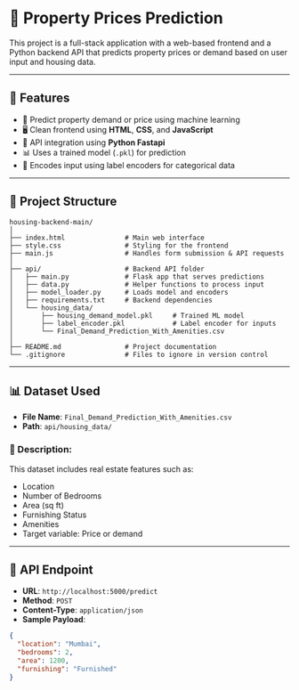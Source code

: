 
# 🏡 Property Prices Prediction

This project is a full-stack application with a web-based frontend and a Python backend API that predicts property prices or demand based on user input and housing data.

---

## 🚀 Features

- 🎯 Predict property demand or price using machine learning
- 🖥️ Clean frontend using **HTML**, **CSS**, and **JavaScript**
- 🔗 API integration using **Python Fastapi**
- 📊 Uses a trained model (`.pkl`) for prediction
- 🧠 Encodes input using label encoders for categorical data

---

## 📂 Project Structure

```
housing-backend-main/
│
├── index.html               # Main web interface
├── style.css                # Styling for the frontend
├── main.js                  # Handles form submission & API requests
│
├── api/                     # Backend API folder
│   ├── main.py              # Flask app that serves predictions
│   ├── data.py              # Helper functions to process input
│   ├── model_loader.py      # Loads model and encoders
│   ├── requirements.txt     # Backend dependencies
│   └── housing_data/
│       ├── housing_demand_model.pkl     # Trained ML model
│       ├── label_encoder.pkl            # Label encoder for inputs
│       └── Final_Demand_Prediction_With_Amenities.csv
│
├── README.md                # Project documentation
└── .gitignore               # Files to ignore in version control
```

---

## 📊 Dataset Used

- **File Name**: `Final_Demand_Prediction_With_Amenities.csv`  
- **Path**: `api/housing_data/`  

### 📄 Description:

This dataset includes real estate features such as:
- Location
- Number of Bedrooms
- Area (sq ft)
- Furnishing Status
- Amenities
- Target variable: Price or demand


---

## 📡 API Endpoint

- **URL**: `http://localhost:5000/predict`
- **Method**: `POST`
- **Content-Type**: `application/json`
- **Sample Payload**:
```json
{
  "location": "Mumbai",
  "bedrooms": 2,
  "area": 1200,
  "furnishing": "Furnished"
}
```
